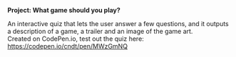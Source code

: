 **Project: What game should you play?**

An interactive quiz that lets the user answer a few questions, and it outputs a description of a game, a trailer and an image of the game art.  
Created on CodePen.io, test out the quiz here: https://codepen.io/cndt/pen/MWzGmNQ  

